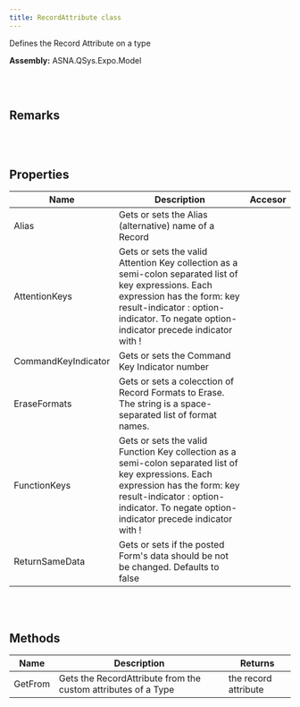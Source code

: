 ```yaml
---
title: RecordAttribute class
---
```


Defines  the Record Attribute on a type

**Assembly:** ASNA.QSys.Expo.Model

<br>
<br>

## Remarks

<br>
<br>

## Properties

| Name | Description | Accesor
| --- | --- | ---
| Alias | Gets or sets the Alias (alternative) name of a Record | 
| AttentionKeys | Gets or sets the valid Attention Key collection as a semi-colon separated list of key expressions. Each expression has the form: key result-indicator : option-indicator. To negate option-indicator precede indicator with ! | 
| CommandKeyIndicator | Gets or sets the Command Key Indicator number | 
| EraseFormats | Gets or sets a colecction of Record Formats to Erase. The string is a space-separated list of format names. | 
| FunctionKeys | Gets or sets the valid Function Key collection as a semi-colon separated list of key expressions. Each expression has the form: key result-indicator : option-indicator. To negate option-indicator precede indicator with ! | 
| ReturnSameData | Gets or sets if the posted Form's data should be not be changed. Defaults to false | 

<br>
<br>

## Methods

| Name | Description | Returns
| --- | --- | ---
| GetFrom | Gets the RecordAttribute from the custom attributes of a Type | the record attribute

<br>
<br>

